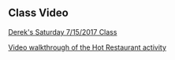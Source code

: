 ## Class Video

[Derek's Saturday 7/15/2017 Class](https://codingbootcamp.hosted.panopto.com/Panopto/Pages/Viewer.aspx?id=e7df369e-0a24-4191-8e98-8ace40c184f2)

[Video walkthrough of the Hot Restaurant activity](https://www.youtube.com/watch?v=G7RvQMW2DOg&feature=youtu.be&list=PLgJ8UgkiorCmI_wKKVt5FlkTG63sQF6rr)
